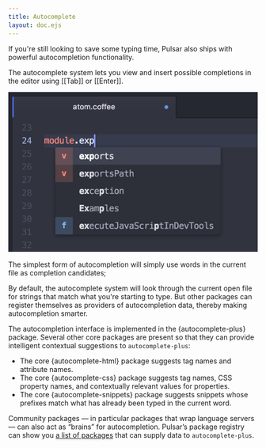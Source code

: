 ```yaml
---
title: Autocomplete
layout: doc.ejs
---
```


If you're still looking to save some typing time, Pulsar also ships with powerful autocompletion functionality.

The autocomplete system lets you view and insert possible completions in the editor using [[Tab]] or [[Enter]].

![Autocomplete menu](/img/atom/autocomplete.png "Autocomplete menu")

The simplest form of autocompletion will simply use words in the current file as completion candidates;

By default, the autocomplete system will look through the current open file for
strings that match what you're starting to type. But other packages can register themselves as providers of autocompletion data, thereby making autocompletion smarter.

The autocompletion interface is implemented in the {autocomplete-plus} package. Several other core packages are present so that they can provide intelligent contextual suggestions to `autocomplete-plus`:

* The core {autocomplete-html} package suggests tag names and attribute names.
* The core {autocomplete-css} package suggests tag names, CSS property names, and contextually relevant values for properties.
* The core {autocomplete-snippets} package suggests snippets whose prefixes match what has already been typed in the current word.

Community packages — in particular packages that wrap language servers — can also act as “brains” for autocompletion. Pulsar’s package registry can show you [a list of packages](https://web.pulsar-edit.dev/packages?serviceType=provided&service=autocomplete.provider) that can supply data to `autocomplete-plus`.
